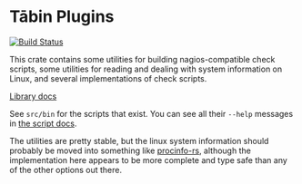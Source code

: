 Tābin Plugins
=============

[![Build Status](https://travis-ci.org/quodlibetor/tabin-plugins.svg)](https://travis-ci.org/quodlibetor/tabin-plugins)

This crate contains some utilities for building nagios-compatible check
scripts, some utilities for reading and dealing with system information on
Linux, and several implementations of check scripts.

[Library docs](http://quodlibetor.github.io/tabin-plugins/doc/tabin_plugins/index.html)

See `src/bin` for the scripts that exist. You can see all their `--help`
messages in
[the script docs](http://quodlibetor.github.io/tabin-plugins/doc/tabin_plugins/scripts/index.html).

The utilities are pretty stable, but the linux system information should
probably be moved into something like
[procinfo-rs](https://github.com/danburkert/procinfo-rs), although the
implementation here appears to be more complete and type safe than any of the
other options out there.
